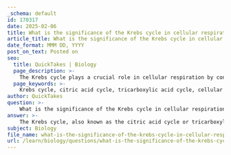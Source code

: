 ```yaml
---
_schema: default
id: 170317
date: 2025-02-06
title: What is the significance of the Krebs cycle in cellular respiration?
article_title: What is the significance of the Krebs cycle in cellular respiration?
date_format: MMM DD, YYYY
post_on_text: Posted on
seo:
  title: QuickTakes | Biology
  page_description: >-
    The Krebs cycle plays a crucial role in cellular respiration by converting pyruvate into carbon dioxide, generating ATP and high-energy electron carriers NADH and FADH2, and producing intermediates vital for various metabolic processes.
  page_keywords: >-
    Krebs cycle, citric acid cycle, tricarboxylic acid cycle, cellular respiration, mitochondria, energy production, ATP, NADH, FADH2, pyruvate, carbon dioxide, metabolic intermediates, glycolysis, electron transport chain
author: QuickTakes
question: >-
    What is the significance of the Krebs cycle in cellular respiration?
answer: >-
    The Krebs cycle, also known as the citric acid cycle or tricarboxylic acid (TCA) cycle, plays a crucial role in cellular respiration, which is the process by which cells convert nutrients into energy. Here are the key points regarding the significance of the Krebs cycle:\n\n1. **Location**: The Krebs cycle occurs in the mitochondria of eukaryotic cells, which are often referred to as the powerhouses of the cell due to their role in energy production.\n\n2. **Primary Function**: The main function of the Krebs cycle is to process pyruvate, a product of glycolysis, into carbon dioxide (CO₂). During this process, energy is transferred to electron carriers, specifically NADH and FADH₂. These carriers are essential for the next stage of cellular respiration, the electron transport chain, where the majority of ATP is produced.\n\n3. **Energy Production**: The Krebs cycle contributes significantly to the cell's energy metabolism by generating high-energy molecules. Each turn of the cycle produces one molecule of ATP (or GTP), along with three molecules of NADH and one molecule of FADH₂. These high-energy electron carriers are then utilized in the electron transport chain to produce a larger yield of ATP.\n\n4. **Carbon Dioxide Release**: As a byproduct of the Krebs cycle, carbon dioxide is released, which is then expelled from the cell and ultimately exhaled by organisms. This aspect is vital for maintaining the balance of gases in the environment.\n\n5. **Metabolic Intermediates**: The Krebs cycle also produces various intermediates that are crucial for other metabolic pathways, including amino acid synthesis and fatty acid metabolism. This interconnectedness highlights the cycle's importance beyond just energy production.\n\nIn summary, the Krebs cycle is significant in cellular respiration as it not only facilitates the conversion of pyruvate into carbon dioxide but also plays a vital role in energy production and the generation of metabolic intermediates necessary for various cellular functions.
subject: Biology
file_name: what-is-the-significance-of-the-krebs-cycle-in-cellular-respiration.md
url: /learn/biology/questions/what-is-the-significance-of-the-krebs-cycle-in-cellular-respiration
---
```


&nbsp;
